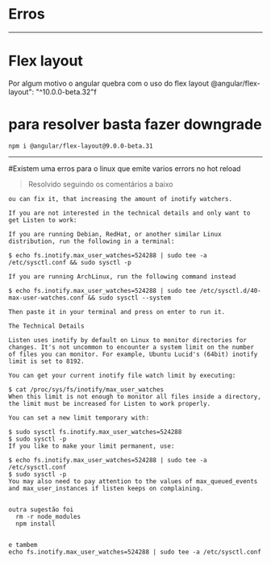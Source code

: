 # Erros

---

# Flex layout
Por algum motivo o angular quebra com o uso do flex layout 
  @angular/flex-layout": "^10.0.0-beta.32"f

# para resolver basta fazer downgrade 

  
    npm i @angular/flex-layout@9.0.0-beta.31

---



#Existem uma erros para o linux que emite varios errors no hot reload 

  >Resolvido  seguindo os comentários  a baixo

 
    ou can fix it, that increasing the amount of inotify watchers.

    If you are not interested in the technical details and only want to get Listen to work:

    If you are running Debian, RedHat, or another similar Linux distribution, run the following in a terminal:

    $ echo fs.inotify.max_user_watches=524288 | sudo tee -a /etc/sysctl.conf && sudo sysctl -p

    If you are running ArchLinux, run the following command instead

    $ echo fs.inotify.max_user_watches=524288 | sudo tee /etc/sysctl.d/40-max-user-watches.conf && sudo sysctl --system

    Then paste it in your terminal and press on enter to run it.

    The Technical Details

    Listen uses inotify by default on Linux to monitor directories for changes. It's not uncommon to encounter a system limit on the number of files you can monitor. For example, Ubuntu Lucid's (64bit) inotify limit is set to 8192.

    You can get your current inotify file watch limit by executing:

    $ cat /proc/sys/fs/inotify/max_user_watches
    When this limit is not enough to monitor all files inside a directory, the limit must be increased for Listen to work properly.

    You can set a new limit temporary with:

    $ sudo sysctl fs.inotify.max_user_watches=524288
    $ sudo sysctl -p
    If you like to make your limit permanent, use:

    $ echo fs.inotify.max_user_watches=524288 | sudo tee -a /etc/sysctl.conf
    $ sudo sysctl -p
    You may also need to pay attention to the values of max_queued_events and max_user_instances if listen keeps on complaining.


    outra sugestão foi 
      rm -r node_modules
      npm install 


    e tambem 
    echo fs.inotify.max_user_watches=524288 | sudo tee -a /etc/sysctl.conf 

